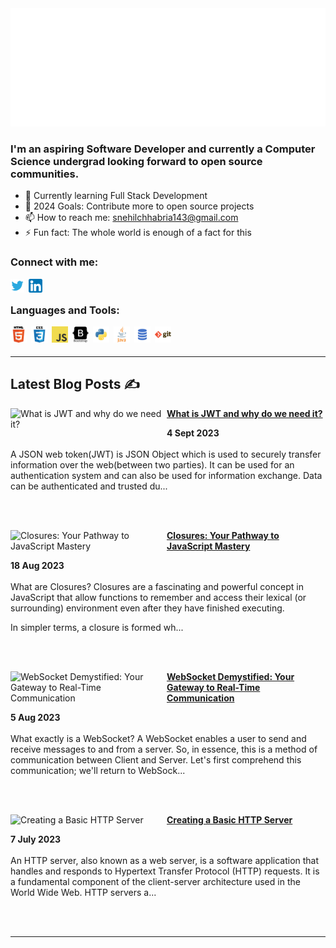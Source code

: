 <div align="center">
	<img src="https://github.com/snehilchhabria/snehilchhabria/blob/main/intro.svg" alt="HI I'M, SNEHIL CHHABRIA👋">
</div>

### I'm an aspiring Software Developer and currently a Computer Science undergrad looking forward to open source communities.


- 🌱 Currently learning Full Stack Development
- 🥅 2024 Goals: Contribute more to open source projects 
- 📫 How to reach me: snehilchhabria143@gmail.com
- ⚡ Fun fact: The whole world is enough of a fact for this

### Connect with me:

[<img align="left" alt="Twitter" width="22px" src="./twitter.png" style="margin-right: 7px;" />][twitter]
[<img align="left" alt="LinkedIn" width="22px" src="./linkedin.png" />][linkedin]

<br />

### Languages and Tools:

<img align="left" alt="HTML5" width="26px" style="margin-right: 7px;" src="https://raw.githubusercontent.com/github/explore/80688e429a7d4ef2fca1e82350fe8e3517d3494d/topics/html/html.png" />
<img align="left" alt="CSS3" width="26px" style="margin-right: 7px;" src="https://raw.githubusercontent.com/github/explore/80688e429a7d4ef2fca1e82350fe8e3517d3494d/topics/css/css.png" />
<img align="left" alt="JavaScript" width="26px" style="margin-right: 7px;" src="https://raw.githubusercontent.com/github/explore/80688e429a7d4ef2fca1e82350fe8e3517d3494d/topics/javascript/javascript.png" />
<img align="left" alt="Bootstrap" width="26px" style="margin-right: 7px;"src="https://raw.githubusercontent.com/devicons/devicon/master/icons/bootstrap/bootstrap-plain-wordmark.svg" />
<img align="left" alt="Java" width="26px" style="margin-right: 7px;" src="https://raw.githubusercontent.com/github/explore/80688e429a7d4ef2fca1e82350fe8e3517d3494d/topics/python/python.png" />
<img align="left" alt="Python" width="26px" style="margin-right: 7px;" src="https://raw.githubusercontent.com/github/explore/80688e429a7d4ef2fca1e82350fe8e3517d3494d/topics/java/java.png" />
<img align="left" alt="SQL" width="26px" style="margin-right: 7px;" src="https://raw.githubusercontent.com/github/explore/80688e429a7d4ef2fca1e82350fe8e3517d3494d/topics/sql/sql.png" />
<img align="left" alt="Git" width="26px" style="margin-right: 7px;" src="https://raw.githubusercontent.com/github/explore/80688e429a7d4ef2fca1e82350fe8e3517d3494d/topics/git/git.png" />

<br />
<br />

[twitter]: https://twitter.com/snehil_chhabria

---

## Latest Blog Posts ✍️

<!-- HASHNODE_BLOG:START -->
<p align="left">
<a href="https://snehilchhabria.hashnode.dev//what-is-jwt-and-why-do-we-need-it" title="What is JWT and why do we need it?"><img src="https://cdn.hashnode.com/res/hashnode/image/upload/v1693839973846/3cc082f7-1e87-4df8-b901-a4ef0d4b51b7.webp" alt="What is JWT and why do we need it?" width="250px" align="left" /></a>
<a href="https://snehilchhabria.hashnode.dev//what-is-jwt-and-why-do-we-need-it" title="What is JWT and why do we need it?"><strong>What is JWT and why do we need it?</strong></a>
<div><strong>4 Sept 2023</strong></div>
<br/> A JSON web token(JWT) is JSON Object which is used to securely transfer information over the web(between two parties). It can be used for an authentication system and can also be used for information exchange.
Data can be authenticated and trusted du... </p> <br/> <br/>
<p align="left">
<a href="https://snehilchhabria.hashnode.dev//closures-your-pathway-to-javascript-mastery" title="Closures: Your Pathway to JavaScript Mastery"><img src="https://cdn.hashnode.com/res/hashnode/image/upload/v1692381096017/f5f05035-e378-4bd2-98c3-04eed64ba5a4.webp" alt="Closures: Your Pathway to JavaScript Mastery" width="250px" align="left" /></a>
<a href="https://snehilchhabria.hashnode.dev//closures-your-pathway-to-javascript-mastery" title="Closures: Your Pathway to JavaScript Mastery"><strong>Closures: Your Pathway to JavaScript Mastery</strong></a>
<div><strong>18 Aug 2023</strong></div>
<br/> What are Closures?
Closures are a fascinating and powerful concept in JavaScript that allow functions to remember and access their lexical (or surrounding) environment even after they have finished executing.

In simpler terms, a closure is formed wh... </p> <br/> <br/>
<p align="left">
<a href="https://snehilchhabria.hashnode.dev//websocket-demystified-your-gateway-to-real-time-communication" title="WebSocket Demystified: Your Gateway to Real-Time Communication"><img src="https://cdn.hashnode.com/res/hashnode/image/upload/v1691266034740/2a16f171-3e8a-400e-8c25-7d9a0d55f55a.png" alt="WebSocket Demystified: Your Gateway to Real-Time Communication" width="250px" align="left" /></a>
<a href="https://snehilchhabria.hashnode.dev//websocket-demystified-your-gateway-to-real-time-communication" title="WebSocket Demystified: Your Gateway to Real-Time Communication"><strong>WebSocket Demystified: Your Gateway to Real-Time Communication</strong></a>
<div><strong>5 Aug 2023</strong></div>
<br/> What exactly is a WebSocket?
A WebSocket enables a user to send and receive messages to and from a server. So, in essence, this is a method of communication between Client and Server. Let's first comprehend this communication; we'll return to WebSock... </p> <br/> <br/>
<p align="left">
<a href="https://snehilchhabria.hashnode.dev//creating-a-basic-http-server" title="Creating a Basic HTTP Server"><img src="https://cdn.hashnode.com/res/hashnode/image/upload/v1688754670747/8b56b6ce-aed4-4486-b6ab-d8885d9f3b3b.png" alt="Creating a Basic HTTP Server" width="250px" align="left" /></a>
<a href="https://snehilchhabria.hashnode.dev//creating-a-basic-http-server" title="Creating a Basic HTTP Server"><strong>Creating a Basic HTTP Server</strong></a>
<div><strong>7 July 2023</strong></div>
<br/> An HTTP server, also known as a web server, is a software application that handles and responds to Hypertext Transfer Protocol (HTTP) requests. It is a fundamental component of the client-server architecture used in the World Wide Web.
HTTP servers a... </p> <br/> <br/>
<!-- HASHNODE_BLOG:END -->

---
[linkedin]: https://www.linkedin.com/in/snehilchhabria/
